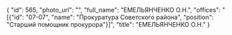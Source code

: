 {
    "id": 565,
    "photo_url": "",
    "full_name": "ЕМЕЛЬЯНЧЕНКО О.Н.",
    "offices": "[{\"id\": \"07-07\", \"name\": \"Прокуратура Советского района\", \"position\": \"Старший помощник прокурора\"}]",
    "title": "ЕМЕЛЬЯНЧЕНКО О.Н."
}